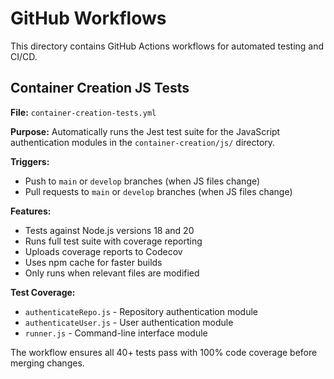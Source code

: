 # GitHub Workflows

This directory contains GitHub Actions workflows for automated testing and CI/CD.

## Container Creation JS Tests

**File:** `container-creation-tests.yml`

**Purpose:** Automatically runs the Jest test suite for the JavaScript authentication modules in the `container-creation/js/` directory.

**Triggers:**
- Push to `main` or `develop` branches (when JS files change)
- Pull requests to `main` or `develop` branches (when JS files change)

**Features:**
- Tests against Node.js versions 18 and 20
- Runs full test suite with coverage reporting
- Uploads coverage reports to Codecov
- Uses npm cache for faster builds
- Only runs when relevant files are modified

**Test Coverage:**
- `authenticateRepo.js` - Repository authentication module
- `authenticateUser.js` - User authentication module  
- `runner.js` - Command-line interface module

The workflow ensures all 40+ tests pass with 100% code coverage before merging changes.